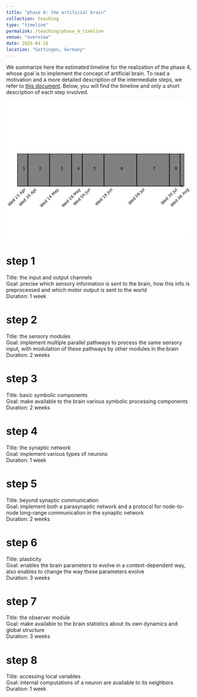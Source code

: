 ```yaml
---
title: "phase 4: the artificial brain"
collection: teaching
type: "timeline"
permalink: /teaching/phase_4_timeline
venue: "overview"
date: 2025-04-16
location: "Gottingen, Germany"
---
```


We summarize here the estimated timeline for the realization of the phase 4, whose goal is to implement the concept of artificial brain.
To read a motivation and a more detailed description of the intermediate steps, we refer to [this document](/_teaching/phase_4.md).
Below, you will find the timeline and only a short description of each step involved.

![image](/images/phase_4_timeline.png)

# step 1
Title: the input and output channels\
Goal: precise which sensory information is sent to the brain, how this info is preprocessed and which motor output is sent to the world\
Duration: 1 week

# step 2
Title: the sensory modules\
Goal: implement multiple parallel pathways to process the same sensory input, with modulation of these pathways by other modules in the brain\
Duration: 2 weeks

# step 3
Title: basic symbolic components\
Goal: make available to the brain various symbolic processing components\
Duration: 2 weeks

# step 4
Title: the synaptic network\
Goal: implement various types of neurons\
Duration: 1 week

# step 5
Title: beyond synaptic communication\
Goal: implement both a parasynaptic network and a protocol for node-to-node long-range communication in the synaptic network\
Duration: 2 weeks

# step 6
Title: plasticity\
Goal: enables the brain parameters to evolve in a context-dependent way, also enables to change the way these parameters evolve\
Duration: 3 weeks

# step 7
Title: the observer module\
Goal: make available to the brain statistics about its own dynamics and global structure\
Duration: 3 weeks

# step 8
Title: accessing local variables\
Goal: internal computations of a neuron are available to its neighbors\
Duration: 1 week

